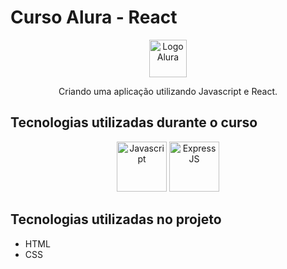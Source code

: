 # Curso Alura - React #

<p align="center">
<img src="https://github.com/MonicaHillman/aluraplay-requisicoes/raw/main/img/logo.png" alt="Logo Alura" width="60" height="60" />
</p>

<p align="center">
Criando uma aplicação utilizando Javascript e React.
</p>

## Tecnologias utilizadas durante o curso ##
<p align="center">
<img src="https://upload.wikimedia.org/wikipedia/commons/thumb/6/6a/JavaScript-logo.png/800px-JavaScript-logo.png" alt="Javascript" width="80" height="80" />&nbsp;<img src="https://res.cloudinary.com/practicaldev/image/fetch/s--YbV36HLj--/c_imagga_scale,f_auto,fl_progressive,h_420,q_auto,w_1000/https://dev-to-uploads.s3.amazonaws.com/i/hpg6if7btrwilqkidqbe.png" alt="ExpressJS" height="80" />
</p>

## Tecnologias utilizadas no projeto ##
* HTML
* CSS
